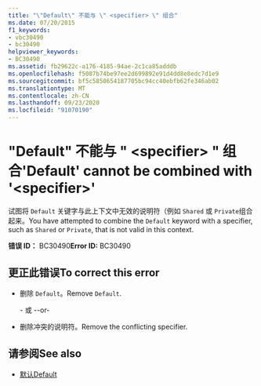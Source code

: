 ```yaml
---
title: "\"Default\" 不能与 \" <specifier> \" 组合"
ms.date: 07/20/2015
f1_keywords:
- vbc30490
- bc30490
helpviewer_keywords:
- BC30490
ms.assetid: fb29622c-a176-4185-94ae-2c1ca85adddb
ms.openlocfilehash: f5087b74be97ee2d699892e91d4dd8e8edc7d1e9
ms.sourcegitcommit: bf5c5850654187705bc94cc40ebfb62fe346ab02
ms.translationtype: MT
ms.contentlocale: zh-CN
ms.lasthandoff: 09/23/2020
ms.locfileid: "91070190"
---
```

# <a name="default-cannot-be-combined-with-specifier"></a><span data-ttu-id="b98b7-102">"Default" 不能与 " \<specifier> " 组合</span><span class="sxs-lookup"><span data-stu-id="b98b7-102">'Default' cannot be combined with '\<specifier>'</span></span>

<span data-ttu-id="b98b7-103">试图将 `Default` 关键字与此上下文中无效的说明符（例如 `Shared` 或 `Private`组合起来。</span><span class="sxs-lookup"><span data-stu-id="b98b7-103">You have attempted to combine the `Default` keyword with a specifier, such as `Shared` or `Private`, that is not valid in this context.</span></span>  
  
 <span data-ttu-id="b98b7-104">**错误 ID：** BC30490</span><span class="sxs-lookup"><span data-stu-id="b98b7-104">**Error ID:** BC30490</span></span>  
  
## <a name="to-correct-this-error"></a><span data-ttu-id="b98b7-105">更正此错误</span><span class="sxs-lookup"><span data-stu-id="b98b7-105">To correct this error</span></span>  
  
- <span data-ttu-id="b98b7-106">删除 `Default`。</span><span class="sxs-lookup"><span data-stu-id="b98b7-106">Remove `Default`.</span></span>  
  
     <span data-ttu-id="b98b7-107">\- 或 -</span><span class="sxs-lookup"><span data-stu-id="b98b7-107">-or-</span></span>  
  
- <span data-ttu-id="b98b7-108">删除冲突的说明符。</span><span class="sxs-lookup"><span data-stu-id="b98b7-108">Remove the conflicting specifier.</span></span>  
  
## <a name="see-also"></a><span data-ttu-id="b98b7-109">请参阅</span><span class="sxs-lookup"><span data-stu-id="b98b7-109">See also</span></span>

- [<span data-ttu-id="b98b7-110">默认</span><span class="sxs-lookup"><span data-stu-id="b98b7-110">Default</span></span>](../language-reference/modifiers/default.md)
